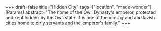 +++
draft=false
title="Hidden City"
tags=["location", "made-wonder"]
[Params]
  abstract="The home of the Owli Dynasty's emperor, protected and kept hidden by the Owli state. It is one of the most grand and lavish cities home to only servants and the emperor's family."
+++
